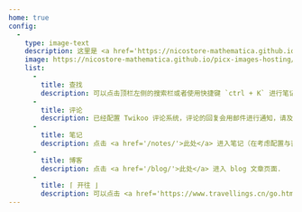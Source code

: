 ```yaml
---
home: true
config:
  -
    type: image-text
    description: 这里是 <a href='https://nicostore-mathematica.github.io/'>@猫条</a> 的个人 blog，同时有一些个人见解和学习笔记.
    image: https://nicostore-mathematica.github.io/picx-images-hosting/1_compressed.3nrq13hx7x.webp
    list:
      -
        title: 查找
        description: 可以点击顶栏左侧的搜索栏或者使用快捷键 `ctrl + K` 进行笔记内容的搜索. 如果没什么想法，可以点击 <a href='/random/'>此处</a> 随机跳转到一个页面，随机跳转抄的 physnya 作业（）
      -
        title: 评论
        description: 已经配置 Twikoo 评论系统，评论的回复会用邮件进行通知，请及时查收；同时欢迎发表观点.
      - 
        title: 笔记
        description: 点击 <a href='/notes/'>此处</a> 进入笔记（在考虑配置与否），或者从顶部导航栏进入笔记.
      -
        title: 博客
        description: 点击 <a href='/blog/'>此处</a> 进入 blog 文章页面.
      -
        title: ⌈ 开往 ⌋
        description: 可以点击 <a href='https://www.travellings.cn/go.html' target='_blank'>开往</a> 随机穿梭至组织成员的网站，为大家带来更多流量，助力中文博客圈的发展.
---
```

